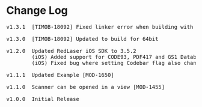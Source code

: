 # Change Log
<pre>
v1.3.1  [TIMOB-18092] Fixed linker error when building with TiSDK 3.5.0+

v1.3.0  [TIMOB-18092] Updated to build for 64bit

v1.2.0  Updated RedLaser iOS SDK to 3.5.2
        (iOS) Added support for CODE93, PDF417 and GS1 Databar barcodes
        (iOS) Fixed bug where setting Codebar flag also changed EAN8 flag

v1.1.1  Updated Example [MOD-1650]

v1.1.0  Scanner can be opened in a view [MOD-1455]

v1.0.0  Initial Release
</pre>

